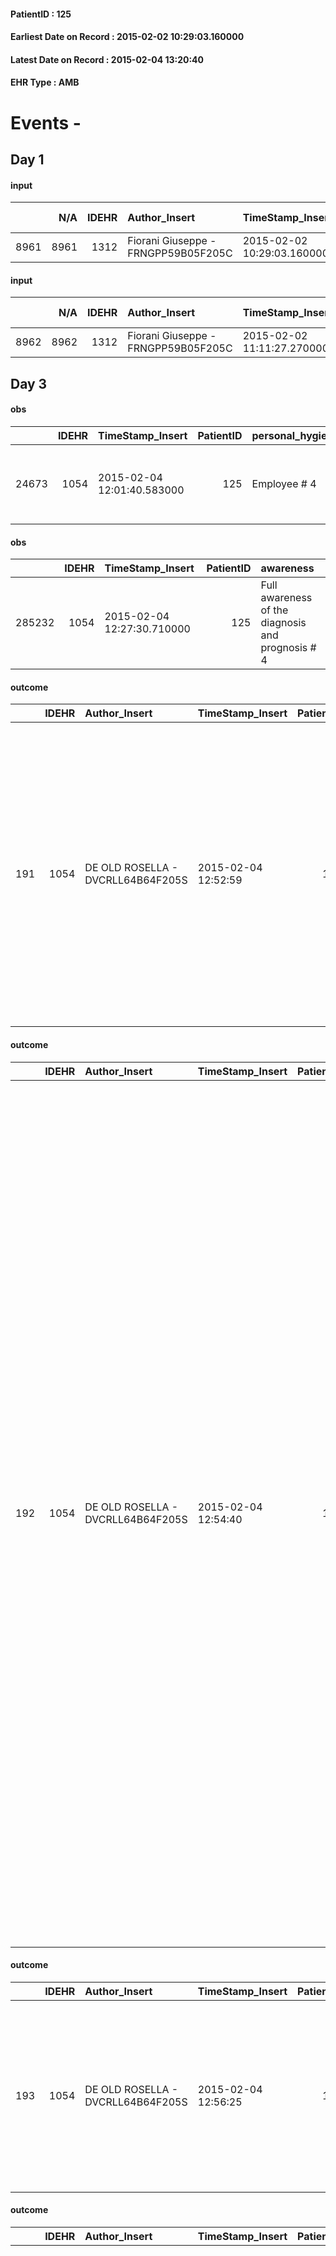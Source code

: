 
#### PatientID : 125
#### Earliest Date on Record : 2015-02-02 10:29:03.160000
#### Latest Date on Record : 2015-02-04 13:20:40
#### EHR Type : AMB

# Events - 

## Day 1

#### input
|      |    N/A |   IDEHR | Author_Insert                       | TimeStamp_Insert           | EHRType   |   PatientID |   IDDigitalSignDocument | persone_vicine   |   Unnamed: 0_x.1 |   IDANAMNESI_SOCIALE | Patient   | FamigliaAltro   | Paziente_T   | FamigliaAltro_T   |   Non_Rilevabile_x.1 | Note_Non_Rilevabile_x.1   | opt_Problemi   | chk_contr_sintomi   | opt_paziente_a   | opt_famiglia_a   | opt_adeguatezza   | opt_paziente_solo   | opt_presente_assente   | Caregiver_principale   | ds_familiari_coinv                | Needs     | Domestic partnership   |
|-----:|-------:|--------:|:------------------------------------|:---------------------------|:----------|------------:|------------------------:|:-----------------|-----------------:|---------------------:|:----------|:----------------|:-------------|:------------------|---------------------:|:--------------------------|:---------------|:--------------------|:-----------------|:-----------------|:------------------|:--------------------|:-----------------------|:-----------------------|:----------------------------------|:----------|:-----------------------|
| 8961 |   8961 |    1312 | Fiorani Giuseppe - FRNGPP59B05F205C | 2015-02-02 10:29:03.160000 | AMB       |         125 |                   12577 | N/A              |              144 |                   95 | Si#1      | Si#1            | Si#1         | Si#1              |                    0 | NR                        | No#0           | controllo sintomi#0 | Congruenti#1     | Congruenti#1     | Si#1              | No#0                | Presente#1             | Figlia Anna            | figlio Domenico e marito Giuseppe | Clinici#0 | Coniuge/Convivente#0   |

#### input
|      |    N/A |   IDEHR | Author_Insert                       | TimeStamp_Insert           | EHRType   |   PatientID |   IDDigitalSignDocument | persone_vicine   |   Unnamed: 0_x.1 |   IDANAMNESI_SOCIALE | Patient   | FamigliaAltro   | Paziente_T   | FamigliaAltro_T   |   Non_Rilevabile_x.1 | Note_Non_Rilevabile_x.1   | chk_contr_sintomi   | opt_paziente_a   | opt_famiglia_a   | opt_paziente_solo   | opt_presente_assente   | Presenza_minori   | Caregiver_principale   | opt_capacita         | ds_familiari_coinv   | opt_necessario   | opt_presente   | opt_risorse_ec   | opt_paziente_ad   | opt_caregiver_ad   | Needs     | Domestic partnership   | Fragility                    | opt_disponibilita_f   | opt_disponibilit_paz   |
|-----:|-------:|--------:|:------------------------------------|:---------------------------|:----------|------------:|------------------------:|:-----------------|-----------------:|---------------------:|:----------|:----------------|:-------------|:------------------|---------------------:|:--------------------------|:--------------------|:-----------------|:-----------------|:--------------------|:-----------------------|:------------------|:-----------------------|:---------------------|:---------------------|:-----------------|:---------------|:-----------------|:------------------|:-------------------|:----------|:-----------------------|:-----------------------------|:----------------------|:-----------------------|
| 8962 |   8962 |    1312 | Fiorani Giuseppe - FRNGPP59B05F205C | 2015-02-02 11:11:27.270000 | AMB       |         125 |                   12614 | N/A              |              145 |                   96 | Si#1      | Si#1            | Si#1         | Si#1              |                    0 | NR                        | controllo sintomi#0 | Congruenti#1     | Congruenti#1     | No#0                | Presente#1             | No#0              | Il marito              | Non incrementabile#2 | la figlia Anna       | No#0             | No#0           | Da valutare#2    | Totale#2          | Problematica#0     | Clinici#0 | Coniuge/Convivente#0   | sovraccarico assistenziale#4 | No#0                  | No#0                   |


## Day 3

#### obs
|       |   IDEHR | TimeStamp_Insert           |   PatientID | personal_hygiene   | urine_elimination   | mobility     | motor_performance                                                                                  | mood      | consumption_help   |
|------:|--------:|:---------------------------|------------:|:-------------------|:--------------------|:-------------|:---------------------------------------------------------------------------------------------------|:----------|:-------------------|
| 24673 |    1054 | 2015-02-04 12:01:40.583000 |         125 | Employee # 4       | Employee # 4        | Employee # 4 | 30% - Patient with directions to the hospital or home hospitalization, intensive home support # 03 | Fear # 08 | help with # 2      |

#### obs
|        |   IDEHR | TimeStamp_Insert           |   PatientID | awareness                                         |
|-------:|--------:|:---------------------------|------------:|:--------------------------------------------------|
| 285232 |    1054 | 2015-02-04 12:27:30.710000 |         125 | Full awareness of the diagnosis and prognosis # 4 |

#### outcome
|     |   IDEHR | Author_Insert                     | TimeStamp_Insert    |   PatientID |   IDDigitalSignDocument |   IDPAI_VIDAS | opt_problem                   |   opt_problem_num | opt_obiettivo                                                                                              |   opt_obiettivo_num | opt_stato_problema   |   opt_stato_problema_num | opt_interventi                                                                                                                                                                                                                                                                                        |   opt_interventi_num |
|----:|--------:|:----------------------------------|:--------------------|------------:|------------------------:|--------------:|:------------------------------|------------------:|:-----------------------------------------------------------------------------------------------------------|--------------------:|:---------------------|-------------------------:|:------------------------------------------------------------------------------------------------------------------------------------------------------------------------------------------------------------------------------------------------------------------------------------------------------|---------------------:|
| 191 |    1054 | DE OLD ROSELLA - DVCRLL64B64F205S | 2015-02-04 12:52:59 |         125 |                   13752 |           197 | Altered sleep / wake # 31 = 0 |                 4 | The patient will report satisfactory conditions in terms of quality both in terms of quantity and # 62 = 0 |                   4 | Open Problem # 1     |                        1 | PAI Implementation - therapeutic upgrading # 519 = 0; PAI Implementation - properly administer the drugs as prescription # 520 = 0; PAI Implementation - To evaluate the efficacy of drug delivery # 521 = 0; Information - Inform the patient / caregiver on signs and symptoms prevailing # 525 = 0 |                    4 |

#### outcome
|     |   IDEHR | Author_Insert                     | TimeStamp_Insert    |   PatientID |   IDDigitalSignDocument |   IDPAI_VIDAS | opt_problem                         |   opt_problem_num | opt_obiettivo                                                                                                                                                                              |   opt_obiettivo_num | opt_stato_problema   |   opt_stato_problema_num | opt_interventi                                                                                                                                                                                                                                                                                                                                                                                                                                                                                                                                                                                                                                                                                                                                                                                                                                                                                       |   opt_interventi_num |
|----:|--------:|:----------------------------------|:--------------------|------------:|------------------------:|--------------:|:------------------------------------|------------------:|:-------------------------------------------------------------------------------------------------------------------------------------------------------------------------------------------|--------------------:|:---------------------|-------------------------:|:-----------------------------------------------------------------------------------------------------------------------------------------------------------------------------------------------------------------------------------------------------------------------------------------------------------------------------------------------------------------------------------------------------------------------------------------------------------------------------------------------------------------------------------------------------------------------------------------------------------------------------------------------------------------------------------------------------------------------------------------------------------------------------------------------------------------------------------------------------------------------------------------------------|---------------------:|
| 192 |    1054 | DE OLD ROSELLA - DVCRLL64B64F205S | 2015-02-04 12:54:40 |         125 |                   13756 |           198 | Deficit in the care of s√® # 25 = 0 |                 4 | Maintain dignity ¬ † of the patient, where possible, helping him to accept their own limitations, considering himself realistic and objective (eating, bathing, dressing, delete) # 42 = 0 |                   4 | Open Problem # 1     |                        1 | PAI Implementation - Ensuring the right privacy # 182 = 0; PAI Implementation - completely replace the attivit√ † everyday # 183 = 0; Counseling - Encourage to express feelings about the care deficit s√® # 184 = 0; Counseling - Exploring her gently disabilit√ † ¬ † # 185 = 0; Counseling - Exploring the patient's feelings in relation to his disabilit√ † ¬ † and its need help # 186 = 0; Counseling - help the patient understand their limits # 187 = 0; Counseling - Help the patient to ask themselves achievable goals # 188 = 0; Counseling - Encourage the patient to express his feelings, especially about the way to see himself # 189 = 0; Education - Agree † pi√ the program ¬π suitable # 190 = 0; information - Giving reliable information and strengthen the information gi√ † ¬ † dates # 191 = 0;professional activation - Activation request Physiotherapist # 213 = 0 |                    4 |

#### outcome
|     |   IDEHR | Author_Insert                     | TimeStamp_Insert    |   PatientID |   IDDigitalSignDocument |   IDPAI_VIDAS | opt_problem              |   opt_problem_num | opt_obiettivo                                           |   opt_obiettivo_num | opt_stato_problema   |   opt_stato_problema_num | opt_interventi                                                                                                                                                                         |   opt_interventi_num |
|----:|--------:|:----------------------------------|:--------------------|------------:|------------------------:|--------------:|:-------------------------|------------------:|:--------------------------------------------------------|--------------------:|:---------------------|-------------------------:|:---------------------------------------------------------------------------------------------------------------------------------------------------------------------------------------|---------------------:|
| 193 |    1054 | DE OLD ROSELLA - DVCRLL64B64F205S | 2015-02-04 12:56:25 |         125 |                   13761 |           199 | Alteration hive # 33 = 0 |                 4 | The patient scaricher√ † ¬ † once every 3 days # 70 = 0 |                   4 | Open Problem # 1     |                        1 | PAI Implementation - therapeutic upgrading # 577 = 0; Counseling - Share with the patient the therapeutic path # 583 = 0; Counseling - Share with caregiver therapeutic path # 584 = 0 |                    4 |

#### outcome
|     |   IDEHR | Author_Insert                     | TimeStamp_Insert    |   PatientID |   IDDigitalSignDocument |   IDPAI_VIDAS | opt_problem                         |   opt_problem_num | opt_obiettivo                                                                                                                                                                              |   opt_obiettivo_num | opt_stato_problema   |   opt_stato_problema_num | opt_interventi                                                                                                                                                                                                                                                                                                                                                                                                                                                                                                                                                                                                                                                                                                                                                                                                                                                                                       |   opt_interventi_num |
|----:|--------:|:----------------------------------|:--------------------|------------:|------------------------:|--------------:|:------------------------------------|------------------:|:-------------------------------------------------------------------------------------------------------------------------------------------------------------------------------------------|--------------------:|:---------------------|-------------------------:|:-----------------------------------------------------------------------------------------------------------------------------------------------------------------------------------------------------------------------------------------------------------------------------------------------------------------------------------------------------------------------------------------------------------------------------------------------------------------------------------------------------------------------------------------------------------------------------------------------------------------------------------------------------------------------------------------------------------------------------------------------------------------------------------------------------------------------------------------------------------------------------------------------------|---------------------:|
| 195 |    1054 | DE OLD ROSELLA - DVCRLL64B64F205S | 2015-02-04 13:02:27 |         125 |                   13771 |           201 | Deficit in the care of s√® # 25 = 0 |                 4 | Maintain dignity ¬ † of the patient, where possible, helping him to accept their own limitations, considering himself realistic and objective (eating, bathing, dressing, delete) # 42 = 0 |                   4 | Open Problem # 1     |                        1 | PAI Implementation - Ensuring the right privacy # 182 = 0; PAI Implementation - completely replace the attivit√ † everyday # 183 = 0; Counseling - Encourage to express feelings about the care deficit s√® # 184 = 0; Counseling - Exploring her gently disabilit√ † ¬ † # 185 = 0; Counseling - Exploring the patient's feelings in relation to his disabilit√ † ¬ † and its need help # 186 = 0; Counseling - help the patient understand their limits # 187 = 0; Counseling - Help the patient to ask themselves achievable goals # 188 = 0; Counseling - Encourage the patient to express his feelings, especially about the way to see himself # 189 = 0; Education - Agree † pi√ the program ¬π suitable # 190 = 0; information - Giving reliable information and strengthen the information gi√ † ¬ † dates # 191 = 0;professional activation - Activation request Physiotherapist # 213 = 0 |                    4 |

#### obs
|     |   IDEHR | TimeStamp_Insert           |   PatientID | opt_hypotrophy   | opt_anxiety   | chk_eloquence     | asthenia   | dyspnoea   | body_temp    | agitation_behavior_freq   | mood                                                                          | cognitive_state   |
|----:|--------:|:---------------------------|------------:|:-----------------|:--------------|:------------------|:-----------|:-----------|:-------------|:--------------------------|:------------------------------------------------------------------------------|:------------------|
| 203 |    1054 | 2015-02-04 13:04:05.797000 |         125 | Hypotrophy # 0   | Anxiety # 0   | fluent speech # 0 | Severe # 3 | No # 0     | Apyrexia # 0 | agitated at night # 3     | disappointing # 02; demoralization # 03; # 04 hopelessness, helplessness # 10 | Polished # 2      |

#### obs
|        |   IDEHR | TimeStamp_Insert           |   PatientID | awareness                                |
|-------:|--------:|:---------------------------|------------:|:-----------------------------------------|
| 285234 |    1054 | 2015-02-04 13:18:01.203000 |         125 | Diagnosis awareness but no prognosis # 1 |

#### outcome
|     |   IDEHR | Author_Insert                        | TimeStamp_Insert    |   PatientID |   IDDigitalSignDocument |   IDPAI_VIDAS | opt_problem                                                                |   opt_problem_num | opt_obiettivo                                                   |   opt_obiettivo_num | opt_stato_problema   |   opt_stato_problema_num | opt_interventi                                                                                                                                                                                                                                                                                                                                                                        |   opt_interventi_num |
|----:|--------:|:-------------------------------------|:--------------------|------------:|------------------------:|--------------:|:---------------------------------------------------------------------------|------------------:|:----------------------------------------------------------------|--------------------:|:---------------------|-------------------------:|:--------------------------------------------------------------------------------------------------------------------------------------------------------------------------------------------------------------------------------------------------------------------------------------------------------------------------------------------------------------------------------------|---------------------:|
| 197 |    1054 | Calamida Fabrizio - CLMFRZ71S19F205R | 2015-02-04 13:20:40 |         125 |                   13789 |           203 | Alteration of comfort associated with chronic pain and / or acute # 29 = 0 |                 2 | The patient riferir√ † ¬ † a satisfactory pain control # 56 = 0 |                   1 | Open Problem # 1     |                        1 | PAI Implementation - therapeutic upgrading # 441 = 0; PAI Implementation - properly administer the drugs as prescription # 442 = 0; PAI Implementation - To evaluate the efficacy of drug delivery # 443 = 0; professionals Activation - Activation request Physiotherapist # 450 = 0 ; professional activation - Request Physiotherapist assessment for supply of receiver # 451 = 0 |                    2 |


